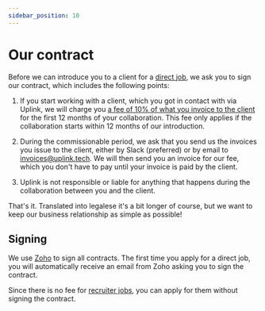 ```yaml
---
sidebar_position: 10
---
```


# Our contract

Before we can introduce you to a client for a [direct job](direct-jobs.md), we ask you to sign our contract, which includes the following points:

1. If you start working with a client, which you got in contact with via Uplink, we will charge you [a fee of 10% of what you invoice to the client](our-fee.md) for the first 12 months of your collaboration. This fee only applies if the collaboration starts within 12 months of our introduction.

2. During the commissionable period, we ask that you send us the invoices you issue to the client, either by Slack (preferred) or by email to [invoices@uplink.tech](mailto:invoices@uplink.tech). We will then send you an invoice for our fee, which you don't have to pay until your invoice is paid by the client.

3. Uplink is not responsible or liable for anything that happens during the collaboration between you and the client.

That's it. Translated into legalese it's a bit longer of course, but we want to keep our business relationship as simple as possible!

## Signing

We use [Zoho](https://www.zoho.com/sign/) to sign all contracts. The first time you apply for a direct job, you will automatically receive an email from Zoho asking you to sign the contract.

Since there is no fee for [recruiter jobs](recruiter-jobs.md), you can apply for them without signing the contract.
